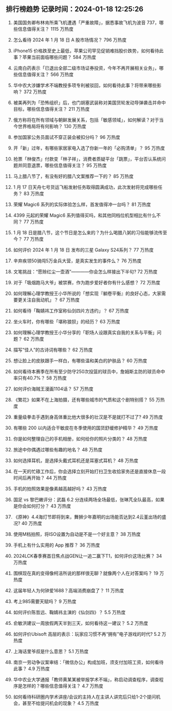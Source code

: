 
## 排行榜趋势 记录时间：2024-01-18 12:25:26
  
  1. 美国国务卿布林肯所乘飞机遭遇「严重故障」，据悉事故飞机为波音 737，哪些信息值得关注？ 1115 万热度
    
  2. 怎么看待 2024 年 1 月 18 日 A 股市场情况？ 796 万热度
    
  3. iPhone15 价格跌至史上最低，苹果公司罕见促销难挡股价跌势，如何看待此事？苹果当前面临哪些问题？ 584 万热度
    
  4. 云南白药表示「已退出全部二级市场证券投资，今年不再开展相关业务」，哪些信息值得关注？ 566 万热度
    
  5. 华中农大涉嫌学术不端教授多项专利被驳回，如何看待此事？将带来哪些影响？ 372 万热度
    
  6. 被美再列为「恐怖组织」后，也门胡塞武装称对美国货轮发动导弹袭击并命中目标，哪些信息值得关注？ 211 万热度
    
  7. 俄方称将在所有领域与朝鲜发展关系，包括「敏感领域」，如何解读？对于当今世界格局将有何影响？ 130 万热度
    
  8. 参加国家公务员面试不穿正装会被扣分吗？ 96 万热度
    
  9. 开「新」过年，有哪些家居家电入选了你新一年的「必购清单」？ 95 万热度
    
  10. 抢票「林俊杰」付款变「林子祥」，消费者质疑平台「跳票」，平台否认系统问题并同意退票，哪些信息值得关注？ 95 万热度
    
  11. 马上腊八节了，有没有好的腊八文案推荐一下的？ 85 万热度
    
  12. 1 月 17 日天舟七号货运飞船发射任务取得圆满成功，此次发射将完成哪些任务？ 83 万热度
    
  13. 荣耀 Magic6 系列的实际体验怎么样，首发值得冲一台吗？ 81 万热度
    
  14. 4399 元起的荣耀 Magic6 系列值得买吗，和其他同档位机型相比有什么不同？ 77 万热度
    
  15. 1 月 18 日是腊八节，这个节日是怎么来的？为什么喝腊八粥的习俗能够流传至今？ 77 万热度
    
  16. 如何评价 2024 年 1 月 18 日 发布的三星 Galaxy S24系列？ 77 万热度
    
  17. 辛弃疾领50骑闯5万金兵大营，是真实发生的事件么？ 76 万热度
    
  18. 文笔挑战：“愿赊红尘一壶酒”————你会怎么样接出下半句? 72 万热度
    
  19. 对于「吸烟跑马大爷」被禁赛，作为跑步爱好者你有什么感想？ 72 万热度
    
  20. 如何理解心理学教授王小华所说的「想实现『躺卷平衡』的良好心态，大家需要更关注自我动机」？ 67 万热度
    
  21. 如何看待「鞠婧祎工作室称仙剑四片方违约」？ 67 万热度
    
  22. 坐火车时，你有哪些「堪称狼狈」的经历？ 63 万热度
    
  23. 如何理解心理学教授王小华分享的「职场人设跟真实自我的关系与平衡」问题？ 62 万热度
    
  24. 描写“佳人”的古诗词有哪些？ 62 万热度
    
  25. 想让脸上的皮肤跟手一样白，有哪些温和美白的护肤品？ 60 万热度
    
  26. 如何看待本赛季在所有至少防守250次投篮的球员中，詹姆斯主防的球员命中率只有40.7%？ 58 万热度
    
  27. 如何评价海贼王漫画1104话？ 57 万热度
    
  28. 《繁花》如果不在上海拍摄，还有哪些城市的气质和这个剧特别搭？ 55 万热度
    
  29. 重量级拳击手遇到身高体重比他大很多的壮汉是不是就打不过了? 49 万热度
    
  30. 有哪些 200 以内适合干敏皮在冬季使用的国货舒缓修护精华？ 49 万热度
    
  31. 你是如何整理自己的手机相册，如何给你的照片分类的？ 48 万热度
    
  32. 旅途中你偶遇过哪些有趣的地名？ 48 万热度
    
  33. 如何选择耳机，是选择头戴式耳机还是耳塞式耳机？ 48 万热度
    
  34. 在一天的忙碌工作后，你会选择立刻开始打扫卫生收拾家务还是直接休息一段时间后再开始？ 44 万热度
    
  35. 手机的拍照效果是像素越高越好吗？ 43 万热度
    
  36. 国足 vs 黎巴嫩评分：武磊 6.2 分连续两场全场最低，张琳芃全队最高，如果是你会如何打分？ 43 万热度
    
  37. 《原神》4.4海灯节即将到来，舞狮少年嘉明的出场能否达到2.4云堇出场的盛况? 40 万热度
    
  38. 使用M档拍照，将ISO设置为自动是不是一个好主意？ 38 万热度
    
  39. 手机上有什么实用的 App 推荐？ 36 万热度
    
  40. 2024LCK春季赛首日焦点战GEN让一追二赢下T1，如何评价这场比赛？ 34 万热度
    
  41. 围棋现在真的变得像柯洁所说的那样很无聊？就像两个人在对答案吗？ 19 万热度
    
  42. 这届年轻人为何钟爱1688？高端消费崩盘了？ 11 万热度
    
  43. 考上985需要天赋吗？ 9 万热度
    
  44. 如何评价陈哲远、鞠婧祎主演的《仙剑四》？ 5.5 万热度
    
  45. 俞敏洪建议一周放假两天半到三天，如何看待这一建议？ 5.2 万热度
    
  46. 如何评价Ubisoft 高层的表示：玩家应习惯不再“拥有”电子游戏的时代? 5.2 万热度
    
  47. 上海话里爷叔是什么意思？ 5.1 万热度
    
  48. 南京一劳动争议案审结：「微信办公」构成加班，须支付加班工资，如何看待此事？ 4.9 万热度
    
  49. 华中农业大学通报「教师黄某某被举报学术不端」，称启动调查程序，调查程序是怎样的？哪些信息值得关注？ 4.7 万热度
    
  50. 如何看待科研圈内学术讲座/会议的主持人在主讲人讲完后只给1-2个提问机会，甚至不给提问机会的现象？ 4.5 万热度
    